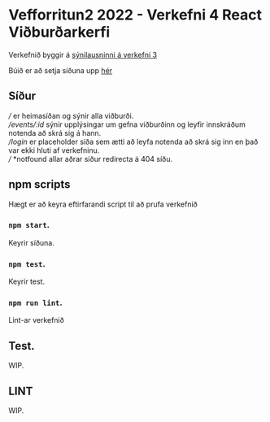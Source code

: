 # Vefforritun2 2022 - Verkefni 4 React Viðburðarkerfi

Verkefnið byggir á [sýnilausninni á verkefni 3](https://vef2-20222-v3-synilausn.herokuapp.com/)

Búið er að setja síðuna upp [hér](https://www.youtube.com/watch?v=dQw4w9WgXcQ&ab_channel=RickAstley)

## Síður
*/* er heimasíðan og sýnir alla viðburði.  
*/events/:id* sýnir upplýsingar um gefna viðburðinn og leyfir innskráðum notenda að skrá sig á hann.      
*/login* er placeholder síða sem ætti að leyfa notenda að skrá sig inn en það var ekki hluti af verkefninu.      
*/* *notfound allar aðrar síður redirecta á 404 síðu.    

## npm scripts

Hægt er að keyra eftirfarandi script til að prufa verkefnið
### `npm start`.   
Keyrir síðuna.  

### `npm test`.  
Keyrir test.  

### `npm run lint`.  
Lint-ar verkefnið   
   
## Test.  
 WIP.  

## LINT   
 WIP.  

